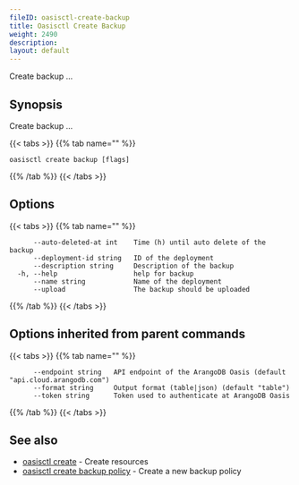 ```yaml
---
fileID: oasisctl-create-backup
title: Oasisctl Create Backup
weight: 2490
description: 
layout: default
---
```

Create backup ...

## Synopsis

Create backup ...

{{< tabs >}}
{{% tab name="" %}}
```
oasisctl create backup [flags]
```
{{% /tab %}}
{{< /tabs >}}

## Options

{{< tabs >}}
{{% tab name="" %}}
```
      --auto-deleted-at int    Time (h) until auto delete of the backup
      --deployment-id string   ID of the deployment
      --description string     Description of the backup
  -h, --help                   help for backup
      --name string            Name of the deployment
      --upload                 The backup should be uploaded
```
{{% /tab %}}
{{< /tabs >}}

## Options inherited from parent commands

{{< tabs >}}
{{% tab name="" %}}
```
      --endpoint string   API endpoint of the ArangoDB Oasis (default "api.cloud.arangodb.com")
      --format string     Output format (table|json) (default "table")
      --token string      Token used to authenticate at ArangoDB Oasis
```
{{% /tab %}}
{{< /tabs >}}

## See also

* [oasisctl create]()	 - Create resources
* [oasisctl create backup policy](oasisctl-create-backup-policy)	 - Create a new backup policy

